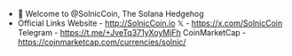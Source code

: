 - 👋 Welcome to @SolnicCoin, The Solana Hedgehog
- Official Links
  Website - http://SolnicCoin.io
  𝕏 - https://x.com/SolnicCoin
  Telegram - https://t.me/+JveTq371yXoyMjFh
  CoinMarketCap - https://coinmarketcap.com/currencies/solnic/
<!---
SolnicCoin/SolnicCoin is a ✨ special ✨ repository because its `README.md` (this file) appears on your GitHub profile.
You can click the Preview link to take a look at your changes.
--->
